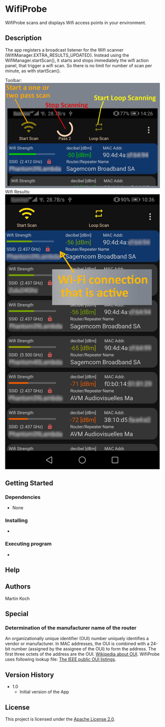 # WifiProbe

WifiProbe scans and displays Wifi access points in your environment.

## Description

The app registers a broadcast listener for the Wifi scanner (WifiManager.EXTRA_RESULTS_UPDATED).
Instead using the WifiManager.startScan(), it starts and stops immediately the wifi action panel, that trigger a wifi scan. So there is no limit for number of scan per minute, as with startScan().

Toolbar:
![Toolbar](./varia/md_images/toolbar.jpg) Wifi Results: ![Wifi Results](./varia/md_images/WifiResults.jpg)

## Getting Started

### Dependencies

* None

### Installing

* 

### Executing program

* 

## Help

## Authors

Martin Koch

## Special

### Determination of the manufacturer name of the router

An organizationally unique identifier (OUI) number uniquely identifies a vendor or manufacturer.
In MAC addresses, the OUI is combined with a 24-bit number (assigned by the assignee of the OUI) to form the address. The first three octets of the address are the OUI.
[Wikipedia about OUI](https://en.wikipedia.org/wiki/Organizationally_unique_identifier).
WifiProbe uses following lookup file: [The IEEE public OUI listings](http://standards-oui.ieee.org/oui/oui.csv).

## Version History

* 1.0
  * Initial version of the App

## License

This project is licensed under the [Apache License 2.0](https://github.com/NetVarg/WifiProbe/blob/main/LICENSE).
